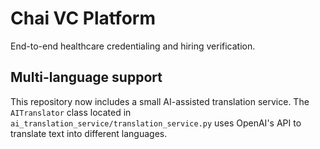 # Chai VC Platform

End-to-end healthcare credentialing and hiring verification.

## Multi-language support

This repository now includes a small AI-assisted translation service. The
`AITranslator` class located in `ai_translation_service/translation_service.py`
uses OpenAI's API to translate text into different languages.
